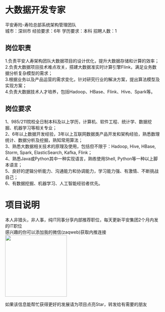 # 大数据开发专家
平安寿险-寿险总部系统架构管理团队  
城市：深圳市 经验要求：6年 学历要求：本科  招聘人数：1

## 岗位职责
1.负责平安人寿架构团队大数据项目的设计优化，提升大数据存储和计算的效率；   
2.负责大数据项目技术难点攻关，搭建大数据准实时计算引擎Flink，满足业务数据分析复杂模型的需求；   
3.根据业务以及产品运营的需求变化，针对研究行业的解决方案，提出算法模型及实现方案；   
4.负责大数据技术人才培养，包括Hadoop、HBase、Flink、Hive、Spark等。

## 岗位要求
1、985/211院校全日制本科及以上学历，计算机、软件工程、统计学、数据挖掘、机器学习等相关专业；   
2、6年以上数据开发经验，3年以上互联网数据类产品开发和架构经验，熟悉数理统计、数据分析及挖掘，熟知常用算法；   
3、熟悉大数据相关技术的原理及使用，包括但不限于：Hadoop, Hive, HBase, Storm, Spark, ElasticSearch, Kafka, Flink；   
4、熟悉Java或Python其中一种实现语言，熟练使用Shell, Python等一种以上脚本语言；   
5、良好的逻辑分析能力、沟通能力和协调能力，学习能力强、有激情、不断挑战自己；   
6、有数据挖掘、机器学习、人工智能经验者优先。

# 项目说明

本人非猎头，非人事，纯IT同事分享内部推荐职位，每天更新平安集团2个月内发的IT职位  
感兴趣的你可以添加我的微信(zaqweb)获取内推连接  
<img src="https://github.com/zaqweb/PA-IT-JOBS/blob/master/WechatICode.jpeg"  height="200" width="200">

如果该信息能帮忙获得更好的发展请为项目点亮Star，转发给有需要的朋友





